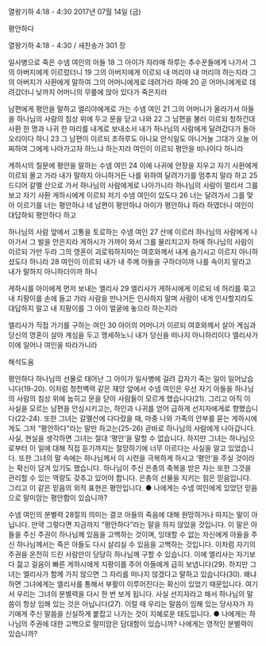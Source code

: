 열왕기하 4:18 - 4:30 
2017년 07월 14일 (금)

평안하다



열왕기하 4:18 - 4:30 / 새찬송가 301 장


일사병으로 죽은 수넴 여인의 아들
18 그 아이가 자라매 하루는 추수꾼들에게 나가서 그의 아버지에게 이르렀더니 19 그의 아버지에게 이르되 내 머리야 내 머리야 하는지라 그의 아버지가 사환에게 말하여 그의 어머니에게로 데려가라 하매 20 곧 어머니에게로 데려갔더니 낮까지 어머니의 무릎에 앉아 있다가 죽은지라

남편에게 평안을 말하고 엘리야에게로 가는 수넴 여인
21 그의 어머니가 올라가서 아들을 하나님의 사람의 침상 위에 두고 문을 닫고 나와 22 그 남편을 불러 이르되 청하건대 사환 한 명과 나귀 한 마리를 내게로 보내소서 내가 하나님의 사람에게 달려갔다가 돌아오리이다 하니 23 그 남편이 이르되 초하루도 아니요 안식일도 아니거늘 그대가 오늘 어찌하여 그에게 나아가고자 하느냐 하는지라 여인이 이르되 평안을 비나이다 하니라

게하시의 질문에 평안을 말하는 수넴 여인
24 이에 나귀에 안장을 지우고 자기 사환에게 이르되 몰고 가라 내가 말하지 아니하거든 나를 위하여 달려가기를 멈추지 말라 하고 25 드디어 갈멜 산으로 가서 하나님의 사람에게로 나아가니라 하나님의 사람이 멀리서 그를 보고 자기 사환 게하시에게 이르되 저기 수넴 여인이 있도다 26 너는 달려가서 그를 맞아 이르기를 너는 평안하냐 네 남편이 평안하냐 아이가 평안하냐 하라 하였더니 여인이 대답하되 평안하다 하고

하나님의 사람 앞에서 고통을 토로하는 수넴 여인
27 산에 이르러 하나님의 사람에게 나아가서 그 발을 안은지라 게하시가 가까이 와서 그를 물리치고자 하매 하나님의 사람이 이르되 가만 두라 그의 영혼이 괴로워하지마는 여호와께서 내게 숨기시고 이르지 아니하셨도다 하니라 28 여인이 이르되 내가 내 주께 아들을 구하더이까 나를 속이지 말라고 내가 말하지 아니하더이까 하니

게하시를 아이에게 먼저 보내는 엘리사
29 엘리사가 게하시에게 이르되 네 허리를 묶고 내 지팡이를 손에 들고 가라 사람을 만나거든 인사하지 말며 사람이 네게 인사할지라도 대답하지 말고 내 지팡이를 그 아이 얼굴에 놓으라 하는지라


엘리사가 직접 가기를 구하는 여인
30  아이의 어머니가 이르되 여호와께서 살아 계심과 당신의 영혼이 살아 계심을 두고 맹세하노니 내가 당신을 떠나지 아니하리이다 엘리사가 이에 일어나 여인을 따라가니라

해석도움





평안하다
하나님의 선물로 태어난 그 아이가 일사병에 걸려 갑자기 죽는 일이 일어났습니다(19-20). 이처럼 청천벽력 같은 재앙 앞에서 수넴 여인은 우선 자기 아들을 하나님의 사람의 침상 위에 눕히고 문을 닫아 사람들이 모르게 했습니다(21). 그리고 아직 이 사실을 모르는 남편을 안심시키고는, 하인과 나귀를 얻어 급하게 선지자에게로 향했습니다(22-24). 또한 그녀는 갈멜산에 다다랐을 때, 마중 나와 가족의 안부를 묻는 게하시에게도 그저 “평안하다”라는 말만 하고는(25-26) 곧바로 하나님의 사람에게 나아갑니다. 사실, 현실을 생각하면 그녀는 절대 ‘평안’을 말할 수 없습니다. 하지만 그녀는 하나님으로부터 이 일에 대해 직접 듣기까지는 절망하기에 너무 이르다는 사실을 알고 있었습니다. 또한 그녀의 말 속에는 하나님께서 이 시련을 극복하게 하시고 ‘평안’을 주실 것이라는 확신이 담겨 있기도 했습니다. 하나님이 주신 은총의 축복을 받은 자는 또한 그것을 관리할 수 있는 역량도 갖추고 있어야 합니다. 은총의 선물을 지키는 힘은 믿음입니다. 그리고 이 같은 믿음의 외적 표현은 평안입니다.
● 나에게는 수넴 여인에게 있었던 믿음으로 말미암는 평안함이 있습니까?

수넴 여인의 분별력
28절의 의미는 결코 아들의 죽음에 대해 원망하거나 따지는 말이 아닙니다. 만약 그렇다면 지금까지 “평안하다”라는 말을 하지 않았을 것입니다. 이 말은 아들을 주신 주권이 하나님께 있음을 고백하는 것이며, 잉태할 수 없는 자신에게 아들을 주신 하나님께서는 죽은 아들도 다시 살리실 수 있음을 고백하는 것입니다. 이처럼 자기의 주권을 온전히 드린 사람만이 당당히 하나님께 구할 수 있습니다. 이에 엘리사는 자기보다 젊고 걸음이 빠른 게하시에게 지팡이를 주어 아들에게 급히 보냅니다(29). 하지만 그녀는 엘리사가 함께 가지 않으면 그 자리를 떠나지 않겠다고 말하고 있습니다(30). 왜냐하면 그녀에게는 엘리사를 통해서 부활이 이루어진다는 확신이 있었기 때문입니다. 여기서 우리는 그녀의 분별력을 다시 한 번 보게 됩니다. 사실 선지자라고 해서 하나님의 말씀이 항상 임해 있는 것은 아닙니다(27). 이럴 때 우리는 말씀이 임해 있는 당사자가 자기에게 주신 말씀을 신실하게 붙잡고 나가는 것이 지혜로운 태도입니다.
● 나에게는 하나님의 주권에 대한 고백으로 말미암은 담대함이 있습니까? 나에게는 영적인 분별력이 있습니까?